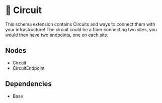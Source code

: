 # 🧩 Circuit

This schema extension contains Circuits and ways to connect them with your infrastructure!
The circuit could be a fiber connecting two sites, you would then have two endpoints, one on each site.

## Nodes

- Circuit
- CircuitEndpoint

## Dependencies

- Base
